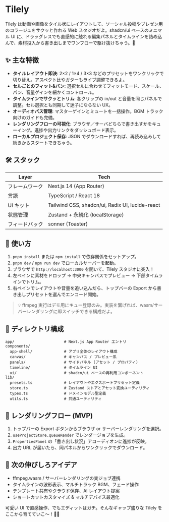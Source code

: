 # Tilely

Tilely は動画や画像をタイル状にレイアウトして、ソーシャル投稿やプレゼン用のコラージュをサクッと作れる Web スタジオだよ。shadcn/ui ベースのミニマル UI に、ドラッグレスでも直感的に触れる編集パネルとタイムラインを詰め込んで、素材投入から書き出しまでワンフローで駆け抜けちゃう。🥳

## ✨ 主な特徴

- **タイルレイアウト即決**: 2×2 / 1×4 / 3×3 などのプリセットをワンクリックで切り替え。アスペクト比やガターもライブ調整できるよ。
- **セルごとのフィット&パン**: 選択セルに合わせてフィットモード、スケール、パン、音量ゲインを細かくコントロール。
- **タイムラインでサクッとトリム**: 各クリップの in/out と音量を同じパネルで調整。セル選択とも同期して迷子にならない UX。
- **オーディオバス管理**: マスターゲインとミュートを一括操作。BGM トラック向けのガイドも完備。
- **レンダリングフローの可視化**: ブラウザ／サーバどちらで書き出すかをキューイング。進捗や出力リンクをダッシュボード表示。
- **ローカルプロジェクト保存**: JSON でダウンロードすれば、再読み込みして続きからスタートできちゃう。

## 🛠️ スタック

| Layer | Tech |
| --- | --- |
| フレームワーク | Next.js 14 (App Router) |
| 言語 | TypeScript / React 18 |
| UI キット | Tailwind CSS, shadcn/ui, Radix UI, lucide-react |
| 状態管理 | Zustand + 永続化 (localStorage) |
| フィードバック | sonner (Toaster) |

## 🚀 使い方

1. `pnpm install` または `npm install` で依存関係をセットアップ。
2. `pnpm dev` / `npm run dev` でローカルサーバーを起動。
3. ブラウザで `http://localhost:3000` を開いて、Tilely スタジオに突入！
4. 左ペインに素材をドロップ → 中央キャンバスでプレビュー → 下部タイムラインでトリム。
5. 右ペインでレイアウトや音量を追い込んだら、トップバーの Export から書き出しプリセットを選んでエンコード開始。

> 💡 ffmpeg 実行はデモ用にキュー登録のみ。実装を繋げれば、wasm/サーバーレンダリングに即スイッチできる構成だよ。

## 🧭 ディレクトリ構成

```
app/                      # Next.js App Router エントリ
components/
  app-shell/              # アプリ全体のレイアウト構成
  canvas/                 # キャンバス / プレビュー系
  panels/                 # サイドパネル (アセット / プロパティ)
  timeline/               # タイムライン UI
  ui/                     # shadcn/ui ベースの再利用コンポーネント
lib/
  presets.ts              # レイアウトやエクスポートプリセット定義
  store.ts                # Zustand ストアとアセット変換ユーティリティ
  types.ts                # ドメインモデル型定義
  utils.ts                # 共通ユーティリティ
```

## 📡 レンダリングフロー (MVP)

1. トップバーの Export ボタンからブラウザ or サーバーレンダリングを選択。
2. `useProjectStore.queueRender` でレンダージョブを生成。
3. `PropertiesPanel` の「書き出し状況」アコーディオンに進捗が反映。
4. 出力 URL が届いたら、同パネルからワンクリックでダウンロード。

## 🔮 次の伸びしろアイデア

- ffmpeg.wasm / サーバーレンダリングの実ジョブ連携
- タイムラインの波形表示、マルチトラック BGM、フェード操作
- テンプレート共有やクラウド保存、AI レイアウト提案
- ショートカットカスタマイズ & マルチデバイス最適化

可愛い UI で直感操作、でもエディットはガチ。そんなギャップ盛りな Tilely をここから育てていこ〜！💅✨
